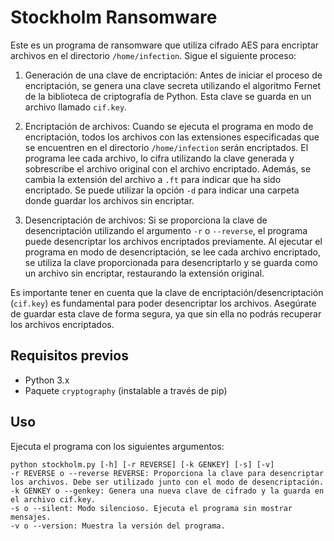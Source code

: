 
# Stockholm Ransomware

Este es un programa de ransomware que utiliza cifrado AES para encriptar archivos en el directorio `/home/infection`. Sigue el siguiente proceso:

1. Generación de una clave de encriptación: Antes de iniciar el proceso de encriptación, se genera una clave secreta utilizando el algoritmo Fernet de la biblioteca de criptografía de Python. Esta clave se guarda en un archivo llamado `cif.key`.

2. Encriptación de archivos: Cuando se ejecuta el programa en modo de encriptación, todos los archivos con las extensiones especificadas que se encuentren en el directorio `/home/infection` serán encriptados. El programa lee cada archivo, lo cifra utilizando la clave generada y sobrescribe el archivo original con el archivo encriptado. Además, se cambia la extensión del archivo a `.ft` para indicar que ha sido encriptado. Se puede utilizar la opción `-d` para indicar una carpeta donde guardar los archivos sin encriptar. 

3. Desencriptación de archivos: Si se proporciona la clave de desencriptación utilizando el argumento `-r` o `--reverse`, el programa puede desencriptar los archivos encriptados previamente. Al ejecutar el programa en modo de desencriptación, se lee cada archivo encriptado, se utiliza la clave proporcionada para desencriptarlo y se guarda como un archivo sin encriptar, restaurando la extensión original.

Es importante tener en cuenta que la clave de encriptación/desencriptación (`cif.key`) es fundamental para poder desencriptar los archivos. Asegúrate de guardar esta clave de forma segura, ya que sin ella no podrás recuperar los archivos encriptados.

## Requisitos previos

- Python 3.x
- Paquete `cryptography` (instalable a través de pip)

## Uso

Ejecuta el programa con los siguientes argumentos:

```
python stockholm.py [-h] [-r REVERSE] [-k GENKEY] [-s] [-v]
-r REVERSE o --reverse REVERSE: Proporciona la clave para desencriptar los archivos. Debe ser utilizado junto con el modo de desencriptación.
-k GENKEY o --genkey: Genera una nueva clave de cifrado y la guarda en el archivo cif.key.
-s o --silent: Modo silencioso. Ejecuta el programa sin mostrar mensajes.
-v o --version: Muestra la versión del programa.
```

